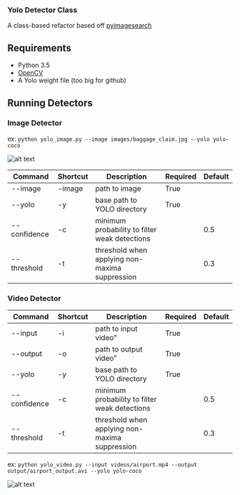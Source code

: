 ### Yolo Detector Class 

A class-based refactor based off [pyimagesearch](https://www.pyimagesearch.com/2018/11/12/yolo-object-detection-with-opencv/)


## Requirements

* Python 3.5  
* [OpenCV](https://www.pyimagesearch.com/2018/08/15/how-to-install-opencv-4-on-ubuntu/)
* A Yolo weight file (too big for github)

## Running Detectors

### Image Detector

ex: `python yolo_image.py --image images/baggage_claim.jpg --yolo yolo-coco`  

![alt text](https://i.imgur.com/JBIAP8O.png "image detection")

| Command      | Shortcut | Description                                    | Required | Default |
|--------------|----------|------------------------------------------------|----------|---------|
| --image      | -image   | path to image                                  | True     |         |
| --yolo       | -y       | base path to YOLO directory                    | True     |         |
| --confidence | -c       | minimum probability to filter weak detections  |          | 0.5     |
| --threshold  | -t       | threshold when applying non-maxima suppression |          | 0.3     |
 

### Video Detector

| Command      | Shortcut | Description                                    | Required | Default |
|--------------|----------|------------------------------------------------|----------|---------|
| --input      | -i       | path to input video"                           | True     |         |
| --output     | -o       | path to output video"                          | True     |         |
| --yolo       | -y       | base path to YOLO directory                    | True     |         |
| --confidence | -c       | minimum probability to filter weak detections  |          | 0.5     |
| --threshold  | -t       | threshold when applying non-maxima suppression |          | 0.3     |

ex: `python yolo_video.py --input videos/airport.mp4 --output output/airport_output.avi --yolo yolo-coco`    

![alt text](https://media.giphy.com/media/TfFjAGTUfAnKZBCIgL/giphy.gif "video detection")
